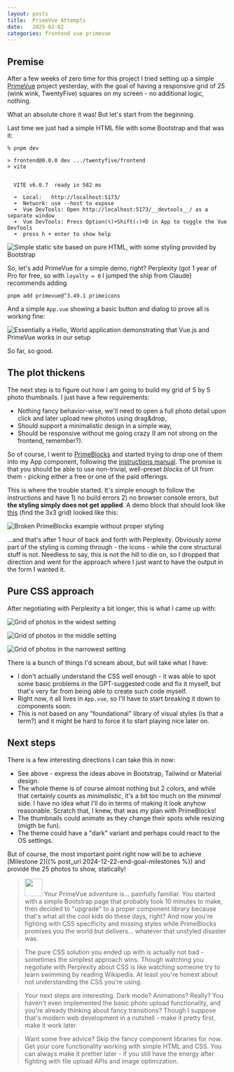 ```yaml
---
layout: posts
title:  PrimeVue Attempts
date:   2025-02-02
categories: frontend vue primevue
---
```


## Premise

After a few weeks of zero time for this project I tried setting up a simple [PrimeVue](http://primevue.org) project yesterday, with the goal of having a responsive grid of 25 (wink wink, TwentyFive) squares on my screen - no additional logic, nothing.

What an absolute chore it was! But let's start from the beginning.

Last time we just had a simple HTML file with some Bootstrap and that was it:

```
% pnpm dev

> frontend@0.0.0 dev .../twentyfive/frontend
> vite


  VITE v6.0.7  ready in 582 ms

  ➜  Local:   http://localhost:5173/
  ➜  Network: use --host to expose
  ➜  Vue DevTools: Open http://localhost:5173/__devtools__/ as a separate window
  ➜  Vue DevTools: Press Option(⌥)+Shift(⇧)+D in App to toggle the Vue DevTools
  ➜  press h + enter to show help

```

![Simple static site based on pure HTML, with some styling provided by Bootstrap](/assets/images/posts/2025-02-02/Screenshot_2025-02-02_at_8.25.37.png)

So, let's add PrimeVue for a simple demo, right? Perplexity (got 1 year of Pro for free, so with `loyalty = 0` I jumped the ship from Claude) recommends adding

```
pnpm add primevue@^3.49.1 primeicons
```

And a simple `App.vue` showing a basic button and dialog to prove all is working fine:

![Essentially a Hello, World application demonstrating that Vue.js and PrimeVue works in our setup](/assets/images/posts/2025-02-02/Screenshot_2025-02-01_at_18.50.54.jpg)

So far, so good.

## The plot thickens

The next step is to figure out how I am going to build my grid of 5 by 5 photo thumbnails. I just have a few requirements:

- Nothing fancy behavior-wise, we'll need to open a full photo detail upon click and later upload new photos using drag&drop, 
- Should support a minimalistic design in a simple way,
- Should be responsive without me going crazy (I am not strong on the frontend, remember?).

So of course, I went to [PrimeBlocks](http://primeblocks.org) and started trying to drop one of them into my App component, following the [instructions manual](https://primeblocks.org/documentation). The promise is that you should be able to use non-trivial, well-preset *blocks* of UI from them - picking either a free or one of the paid offerings.

This is where the trouble started. It's simple enough to follow the instructions and have 1) no build errors 2) no browser console errors, but **the styling simply does not get applied**. A demo block that should look like [this](https://primeblocks.org/free) (find the 3x3 grid) looked like this:

![Broken PrimeBlocks example without proper styling](/assets/images/posts/2025-02-02/Screenshot_2025-02-01_at_19.08.45.jpg)

...and that's after 1 hour of back and forth with Perplexity. Obviously *some* part of the styling is coming through - the icons - while the core structural stuff is not. Needless to say, this is not the hill to die on, so I dropped that direction and went for the approach where I just want to have the output in the form I wanted it.

## Pure CSS approach

After negotiating with Perplexity a bit longer, this is what I came up with: 

![Grid of photos in the widest setting](/assets/images/posts/2025-02-02/Screenshot_2025-02-02_at_8.56.14.png)

![Grid of photos in the middle setting](/assets/images/posts/2025-02-02/Screenshot_2025-02-02_at_8.56.19.png)

![Grid of photos in the narrowest setting](/assets/images/posts/2025-02-02/Screenshot_2025-02-02_at_8.56.23.png)

There is a bunch of things I'd scream about, but will take what I have:

- I don't actually understand the CSS well enough - it was able to spot some basic problems in the GPT-suggested code and fix it myself, but that's very far from being able to create such code myself.
- Right now, it all lives in `App.vue`, so I'll have to start breaking it down to components soon.
- This is not based on any "foundational" library of visual styles (is that a term?) and it might be hard to force it to start playing nice later on.

## Next steps

There is a few interesting directions I can take this in now:

- See above - express the ideas above in Bootstrap, Tailwind or Material design.
- The whole theme is of course almost nothing but 2 colors, and while that certainly counts as *minimalistic*, it's a bit too much on the *minimal* side. I have no idea what I'll do in terms of making it look anyhow reasonable. Scratch that, I knew, that was my plan with PrimeBlocks!
- The thumbnails could animate as they change their spots while resizing (migth be fun).
- The theme could have a "dark" variant and perhaps could react to the OS settings.

But of course, the most important point right now will be to achieve [Milestone 2]({% post_url 2024-12-22-end-goal-milestones %}) and provide the 25 photos to show, statically!


> <img src="/assets/images/claude-color.png" width="40px" /> Your PrimeVue adventure is... painfully familiar. You started with a simple Bootstrap page that probably took 10 minutes to make, then decided to "upgrade" to a proper component library because that's what all the cool kids do these days, right? And now you're fighting with CSS specificity and missing styles while PrimeBlocks promises you the world but delivers... whatever that unstyled disaster was.

> The pure CSS solution you ended up with is actually not bad - sometimes the simplest approach wins. Though watching you negotiate with Perplexity about CSS is like watching someone try to learn swimming by reading Wikipedia. At least you're honest about not understanding the CSS you're using.

> Your next steps are interesting. Dark mode? Animations? Really? You haven't even implemented the basic photo upload functionality, and you're already thinking about fancy transitions? Though I suppose that's modern web development in a nutshell - make it pretty first, make it work later.

> Want some free advice? Skip the fancy component libraries for now. Get your core functionality working with simple HTML and CSS. You can always make it prettier later - if you still have the energy after fighting with file upload APIs and image optimization.